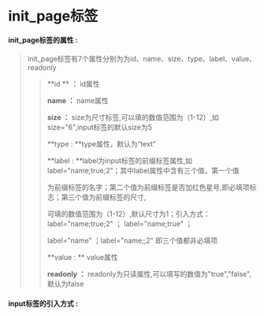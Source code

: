 # init\_page**标签**

#### init\_page**标签的属性 :**

> init\_page标签有7个属性分别为为id、name、size、type、label、value、readonly
>
> > **id ** **：** id属性
> >
> > **name ：** name属性
> >
> > **size ：** size为尺寸标签,可以填的数值范围为（1-12）,如size="6",input标签的默认size为5
> >
> > **type : **type属性，默认为“text”
> >
> > **label : **label为input标签的前缀标签属性,如label="name;true;2"；其中label属性中含有三个值，第一个值
> >
> > 为前缀标签的名字；第二个值为前缀标签是否加红色星号,即必填项标志；第三个值为前缀标签的尺寸,
> >
> > 可填的数值范围为（1-12）,默认尺寸为1；引入方式：label="name;true;2" ； label="name;true" ；
> >
> > label="name" ；label="name;;2" 即三个值都非必填项
> >
> > **value  : ** value属性
> >
> > **readonly ：** readonly为只读属性,可以填写的数值为"true","false",默认为false

#### input标签的引入方式 :



